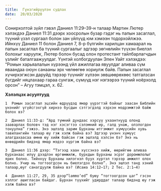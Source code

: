 ```yaml
---
title:  Гүнзгийрүүлэн судлах
date:  20/03/2020
---
```


Сонирхолтой зүйл гэвэл Даниел 11:29–39-н талаар Мартин Лютер хэлэхдээ Даниел 11:31 дээрх хоосролын бузар гэдэг нь папын засаглал, түүний үзэл сургаал болон зан үйлүүд юм хэмээн тодорхойлжээ. Ийнхүү Даниел 11  болон Даниел 7, 8-р бүлгийн харилцан хамаарал нь папын засаглал ба түүний сургаалыг эдгээр зөгнөлийн түүхэн биелэл болохыг харуулж, Лютер болон бусад олон протестант тайлбарлагчдын үзлийг баталгаажуулдаг. Үүнтэй холбогдуулан Элен Уайт хэлэхдээ: “Ромын харьяалалын хүрээнд үйл ажиллагаа явуулдаг аливаа сүм яваандаа оюун санааны эрх чөлөөгөө хориулж байв. Папын засаглал хүчирхэгжсэн даруйд тэрээр түүнийг хүлээн зөвшөөрөхөөс татгалзсан бүгдийг няцлахаар гараа сунгаж, сүмүүд нэг нэгээрээ түүний ноёрхолд орсон” – Агуу тэмцэл, х. 62.

**Хэлэлцэх асуултууд**

`1  Ромын засаглал эцсийн өдрүүдэд ямар үүрэгтэй байхыг заасан Библийн үнэнийг үгүйсгэхгүй хирнээ бусдын сэтгэгдэлд хэрхэн мэдрэмжтэй байж болох вэ?`

`2  Даниел 11:33-д: “Ард түмний дундаас хэрсүү ухаантнууд олонд зааварлах боловч тэд нэг хэсэгтээ сэлэмний ир, галд унаж, олзлогдон тонуулна” гэжээ. Энэ эшлэлд зарим Бурханы итгэмжит хүмүүсийн хувь тавилангийн талаар юу гэж хэлж байна вэ? Эдгээр үнэнч хүмүүс алагдахаасаа өмнө юу хийж байсан гэж эшлэлд хэлсэн бэ? Энэ нь өнөөдрийн бидэнд ямар мэдээ хүргэж байна вэ?`

`3  Даниел 11:36 дээр: “Тэгээд хаан хүссэнээ хийж, өөрийгөө аливаа бурханаас илүү дээдлэн өргөмжилж, бурхдын Бурханы эсрэг доромжлолыг ярих болно. Тийнхүү Бурханы хилэгнэл буух хүртэл тэрээр амжилт олох болно. Учир нь тогтоогдсон нь биелэгдэх болно”. Энэ эшлэл танд хэний талаар,юуг санагдуулж байна вэ? (Исаиа 14:12–17; 2 Тес. 2:1–4)`

`4  Даниел 11:27, 29, 35 дээр“lammo‘ed” буюу “тогтоогдсон цаг” гэсэн хэллэг ашигласан байдаг. Бурхан түүхийг удирддаг талаар бидэнд юу гэж хэлж байна вэ?`